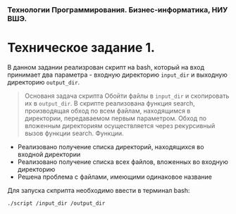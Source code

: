 ### Технологии Программирования. Бизнес-информатика, НИУ ВШЭ.
# Техническое задание 1. 
В данном задании реализрован скрипт на bash, который на вход принимает два параметра - входную директорию `input_dir` и выходную директорию `output_dir`.

> Основаня задача скрипта 
Обойти файлы в `input_dir` и скопировать их в `output_dir`.
В скрипте реализована функция search, производящая обход по всем файлам, находящимся в директории, передаваемом первым параметром.
Обход по вложенным директориям осуществляется через рекурсивный вызов функции search.
> Функции.
- Реализовано получение списка директорий, находящихся во входной директории
- Реализовано получение списка всех файлов, вложенных во входную директорию
- Решена проблема с файлами, имеющими одинаковое название

Для запуска скприпта необходимо ввести в терминал bash:

```./script /input_dir /output_dir```
